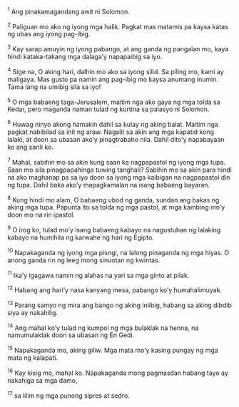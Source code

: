 <sup>1</sup>
Ang pinakamagandang awit ni Solomon. 

<sup>2</sup>
Paliguan mo ako ng iyong mga halik. Pagkat mas matamis pa kaysa katas ng ubas ang iyong pag-ibig. 

<sup>3</sup>
Kay sarap amuyin ng iyong pabango, at ang ganda ng pangalan mo, kaya hindi kataka-takang mga dalagaʼy napapaibig sa iyo. 

<sup>4</sup>
Sige na, O aking hari, dalhin mo ako sa iyong silid. Sa piling mo, kami ay maligaya. Mas gusto pa namin ang pag-ibig mo kaysa anumang inumin. Tama lang na umibig sila sa iyo! 

<sup>5</sup>
O mga babaeng taga-Jerusalem, maitim nga ako gaya ng mga tolda sa Kedar, pero maganda naman tulad ng kurtina sa palasyo ni Solomon. 

<sup>6</sup>
Huwag ninyo akong hamakin dahil sa kulay ng aking balat. Maitim nga pagkat nabibilad sa init ng araw. Nagalit sa akin ang mga kapatid kong lalaki, at doon sa ubasan akoʼy pinagtrabaho nila. Dahil ditoʼy napabayaan ko ang sarili ko. 

<sup>7</sup>
Mahal, sabihin mo sa akin kung saan ka nagpapastol ng iyong mga tupa. Saan mo sila pinagpapahinga tuwing tanghali? Sabihin mo sa akin para hindi na ako maghanap pa sa iyo doon sa iyong mga kaibigan na nagpapastol din ng tupa. Dahil baka akoʼy mapagkamalan na isang babaeng bayaran. 

<sup>8</sup>
Kung hindi mo alam, O babaeng ubod ng ganda, sundan ang bakas ng aking mga tupa. Papunta ito sa tolda ng mga pastol, at mga kambing moʼy doon mo na rin ipastol. 

<sup>9</sup>
O irog ko, tulad moʼy isang babaeng kabayo na nagustuhan ng lalaking kabayo na humihila ng karwahe ng hari ng Egipto. 

<sup>10</sup>
Napakaganda ng iyong mga pisngi, na lalong pinaganda ng mga hiyas. O anong ganda rin ng leeg mong sinuotan ng kwintas. 

<sup>11</sup>
Ikaʼy igagawa namin ng alahas na yari sa mga ginto at pilak. 

<sup>12</sup>
Habang ang hariʼy nasa kanyang mesa, pabango koʼy humahalimuyak. 

<sup>13</sup>
Parang samyo ng mira ang bango ng aking iniibig, habang sa aking dibdib siya ay nakahilig. 

<sup>14</sup>
Ang mahal koʼy tulad ng kumpol ng mga bulaklak na henna, na namumulaklak doon sa ubasan ng En Gedi. 

<sup>15</sup>
Napakaganda mo, aking giliw. Mga mata moʼy kasing pungay ng mga mata ng kalapati. 

<sup>16</sup>
Kay kisig mo, mahal ko. Napakaganda mong pagmasdan habang tayo ay nakahiga sa mga damo, 

<sup>17</sup>
sa lilim ng mga punong sipres at sedro.